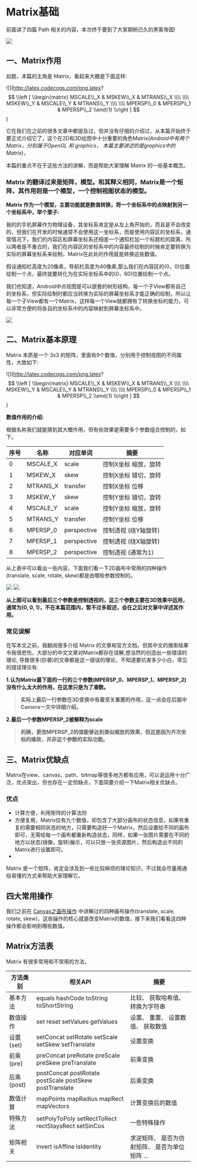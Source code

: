 # Matrix基础


前面讲了四篇 Path 相关的内容，本次终于要到了大家期盼已久的黑客帝国!

![](http://ww1.sinaimg.cn/large/005Xtdi2jw1f4oyx5i8wbj308c0bj3zz.jpg)

## 一、Matrix作用

如题，本篇的主角是 Matrix，看起来大概是下面这样:

![](http://latex.codecogs.com/png.latex?
$$
\\left [ 
\\begin{matrix} 
MSCALE\\_X & MSKEW\\_X & MTRANS\\_X \\\\
\\\\
MSKEW\\_Y & MSCALE\\_Y & MTRANS\\_Y \\\\
\\\\
MPERSP\\_0 & MPERSP\\_1 & MPERSP\\_2 
\\end{1} 
\\right ] 
$$)

它在我们在之前的很多文章中都提及过，但并没有仔细的介绍过，从本篇开始终于要正式介绍它了，这个在2D和3D绘图中十分重要的角色Matrix(_Android中有两个Matrix，分别属于OpenGL 和 graphics， 本篇主要讲述的是graphics中的Matrix_)，

本篇的重点不在于这些方法的讲解，而是帮助大家理解 Matrix 的一些基本概念。

### Matrix 的翻译过来是矩阵，模型。和其释义相同，Matrix是一个矩阵，其作用则是一个模型，一个控制视图状态的模型。

**Matrix 作为一个模型，主要功能就是数值转换，将一个坐标系中的点映射到另一个坐标系中，举个栗子:**

我的的手机屏幕作为物理设备，其坐标系肯定是从左上角开始的，而且是不会改变的，但我们在开发的时候通常不会使用这一坐标系，而是使用内容区的坐标系，通常情况下，我们的内容区和屏幕坐标系还相差一个通知栏加一个标题栏的距离，所以两者是不重合的，我们在内容区的坐标系中的内容最终绘制的时候肯定要转换为实际的屏幕坐标系来绘制，Matrix在此处的作用就是转换这些数值。

>
假设通知栏高度为20像素，导航栏高度为40像素,那么我们在内容区的(0，0)位置绘制一个点，最终就要转化为在实际坐标系中的(0，60)位置绘制一个点。

>
我们也知道，Android中点视图是可以嵌套的树形结构，每一个子View都有自己的坐标系，但实际绘制时都应当转换为实际的屏幕坐标系才能正确的绘制，所以让每一个子View都有一个Matrix，这样每一个View就都拥有了转换坐标的能力，可以非常方便的将各自的坐标系中的内容映射到屏幕坐标系中。

![](http://ww4.sinaimg.cn/large/005Xtdi2jw1f624vi3eb6j30rs0goab5.jpg)


## 二、Matrix基本原理

Matrix 本质是一个 3x3 的矩阵，里面有9个数值，分别用于控制视图的不同属性，大致如下:

![](http://latex.codecogs.com/png.latex?
$$
\\left [ 
\\begin{matrix} 
MSCALE\\_X & MSKEW\\_X & MTRANS\\_X \\\\
\\\\
MSKEW\\_Y & MSCALE\\_Y & MTRANS\\_Y \\\\
\\\\
MPERSP\\_0 & MPERSP\\_1 & MPERSP\\_2 
\\end{1} 
\\right ] 
$$)


**数值作用的介绍:**

>
根据名称我们就能猜到其大概作用，但有些效果是需要多个参数组合控制的，如下。

序号 | 名称     | 对应单词    | 摘要
-----|----------|-------------|--------------
  0  | MSCALE_X | scale       | 控制X坐标 缩放，旋转
  1  | MSKEW_X  | skew        | 控制X坐标 错切，旋转
  2  | MTRANS_X | transfer    | 控制X坐标 位移
  3  | MSKEW_Y  | skew        | 控制Y坐标 错切，旋转
  4  | MSCALE_Y | scale       | 控制Y坐标 缩放，旋转
  5  | MTRANS_Y | transfer    | 控制Y坐标 位移
  6  | MPERSP_0 | perspective | 控制透视  (绕Y轴旋转)
  7  | MPERSP_1 | perspective | 控制透视  (绕X轴旋转)
  8  | MPERSP_2 | perspective | 控制透视  (通常为1)

从上表中可以看出一些内容，下面我们看一下2D画布中常用的四种操作(translate, scale, rotate, skew)都是由哪些参数控制的。

![](http://ww2.sinaimg.cn/large/005Xtdi2jw1f60gwrhlnyj30c008zdgy.jpg)
![](http://ww3.sinaimg.cn/large/005Xtdi2jw1f60gx3a9z5j30c008zwf0.jpg)

>
**从上图可以看到最后三个参数是控制透视的，这三个参数主要在3D效果中运用，通常为(0, 0, 1)，不在本篇范围内，暂不过多叙述，会在之后对文章中详述其作用。**

### 常见误解

在写本文之前，我翻阅很多介绍 Matrix 的文章和官方文档，但其中文的搜索结果令我很悲伤，大部分的中文文章对Matrix都存在误解,想当然的创造出一些错误的理论, 导致很多(抄袭)的文章都是这一错误的理论，不知道要坑害多少小白，常见的错误理论有:

**1.认为Matrix最下面的一行的三个参数(MPERSP_0、MPERSP_1、MPERSP_2)没有什么太大的作用，在这里只是为了凑数。**

> **实际上最后一行参数在3D变换中有着至关重要的作用，这一点会在后面中Camera一文中详细介绍。**

**2.最后一个参数MPERSP_2被解释为scale**

> **的确，更改MPERSP_2的值能够达到类似缩放的效果，但这是因为齐次坐标的缘故，并非这个参数的实际功能。**


## 三、Matrix优缺点

Matrix在view、canvas、path、bitmap等很多地方都有应用，可以说运用十分广泛，优点突出，但也存在一定但缺点，下面简要介绍一下Matrix相关优缺点。

### 优点

* 计算方便，利用矩阵的计算法则
* 方便复用，Matrix仅有九个数值，却包含了大部分画布的状态信息，如果有重复的需要相同状态的地方，只需要构造好一个Matrix，然后设置给不同的画布即可，无需给每一个画布都重新构造状态，同样，如果一张图片需要在不同的地方以状态(镜像，旋转)展示，可以只放一张资源图片，然后构造出不同的Matrix进行设置即可。
* 




Matrix 是一个矩阵，肯定会涉及到一些比较麻烦的理论知识，不过我会尽量用通俗易懂的方式来帮助大家理解它。

## 四大常用操作

我们之前在 [Canvas之画布操作](https://github.com/GcsSloop/AndroidNote/blob/master/CustomView/Advance/%5B3%5DCanvas_Convert.md) 中讲解过的四种画布操作(translate, scale, rotate, skew)，这些操作的核心就是改变Matrix的数值，接下来我们看看这四种操作都会影响到哪些数值。














## Matrix方法表

Matrix 有很多常用和不常用的方法，

方法类别   | 相关API                                                 | 摘要
-----------|---------------------------------------------------------|------------------------
基本方法   | equals hashCode toString toShortString                  | 比较、 获取哈希值、 转换为字符串
数值操作   | set reset setValues getValues                           | 设置、 重置、 设置数值、 获取数值                    
设置(set)  | setConcat setRotate setScale setSkew setTranslate       | 设置变换
前乘(pre)  | preConcat preRotate preScale preSkew preTranslate       | 前乘变换
后乘(post) | postConcat postRotate postScale postSkew postTranslate  | 后乘变换
数值计算   | mapPoints mapRadius mapRect mapVectors                  | 计算变换后的数值
特殊方法   | setPolyToPoly setRectToRect rectStaysRect setSinCos     | 一些特殊操作
矩阵相关   | invert isAffine isIdentity                              | 求逆矩阵、 是否为仿射矩阵、 是否为单位矩阵 ...















